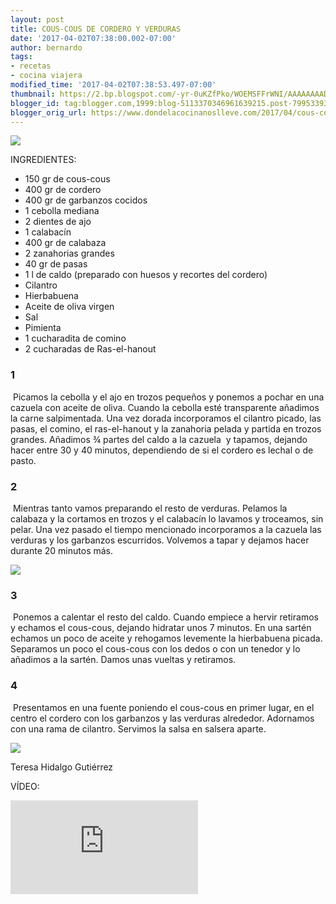 ```yaml
---
layout: post
title: COUS-COUS DE CORDERO Y VERDURAS
date: '2017-04-02T07:38:00.002-07:00'
author: bernardo
tags:
- recetas
- cocina viajera
modified_time: '2017-04-02T07:38:53.497-07:00'
thumbnail: https://2.bp.blogspot.com/-yr-0uKZfPko/WOEMSFFrWNI/AAAAAAAADgY/bhQ6SAm0eCgmvStzQM_gmgxli4LfsgAcwCLcB/s72-c/09.JPG
blogger_id: tag:blogger.com,1999:blog-5113370346961639215.post-7995339343651125368
blogger_orig_url: https://www.dondelacocinanoslleve.com/2017/04/cous-cous-de-cordero-y-verduras.html
---
```


![](https://2.bp.blogspot.com/-yr-0uKZfPko/WOEMSFFrWNI/AAAAAAAADgY/bhQ6SAm0eCgmvStzQM_gmgxli4LfsgAcwCLcB/s400/09.JPG)

  
INGREDIENTES:  

* 150 gr de cous-cous
* 400 gr de cordero
* 400 gr de garbanzos cocidos
* 1 cebolla mediana
* 2 dientes de ajo
* 1 calabacín
* 400 gr de calabaza
* 2 zanahorias grandes
* 40 gr de pasas
* 1 l de caldo (preparado con huesos y recortes del cordero)
* Cilantro
* Hierbabuena
* Aceite de oliva virgen
* Sal
* Pimienta 
* 1 cucharadita de comino
* 2 cucharadas de Ras-el-hanout  
  

### 1

 Picamos la cebolla y el ajo en trozos pequeños y ponemos a pochar en una cazuela con aceite de oliva. Cuando la cebolla esté transparente añadimos la carne salpimentada. Una vez dorada incorporamos el cilantro picado, las pasas, el comino, el ras-el-hanout y la zanahoria pelada y partida en trozos grandes. Añadimos ¾ partes del caldo a la cazuela  y tapamos, dejando hacer entre 30 y 40 minutos, dependiendo de si el cordero es lechal o de pasto.  

### 2

 Mientras tanto vamos preparando el resto de verduras. Pelamos la calabaza y la cortamos en trozos y el calabacín lo lavamos y troceamos, sin pelar. Una vez pasado el tiempo mencionado incorporamos a la cazuela las verduras y los garbanzos escurridos. Volvemos a tapar y dejamos hacer durante 20 minutos más.  

![](https://2.bp.blogspot.com/-U1Q9-XkiQ6Q/WOEMZEFhILI/AAAAAAAADgc/zTjIvBDwtxwmIgEmhBHHgWaeSmIe6bx9gCLcB/s320/05.JPG)

  

### 3

 Ponemos a calentar el resto del caldo. Cuando empiece a hervir retiramos y echamos el cous-cous, dejando hidratar unos 7 minutos. En una sartén echamos un poco de aceite y rehogamos levemente la hierbabuena picada. Separamos un poco el cous-cous con los dedos o con un tenedor y lo añadimos a la sartén. Damos unas vueltas y retiramos.  

### 4

 Presentamos en una fuente poniendo el cous-cous en primer lugar, en el centro el cordero con los garbanzos y las verduras alrededor. Adornamos con una rama de cilantro. Servimos la salsa en salsera aparte.  

![](https://2.bp.blogspot.com/-r2pss7FMbm4/WOEMfFWcmUI/AAAAAAAADgg/a2OvS7jq0nYk3AMImmC9h_rx6ZZvcHzwwCLcB/s320/11.JPG)

  

  
Teresa Hidalgo Gutiérrez  

VÍDEO:
<iframe   class="YOUTUBE-iframe-video" data-thumbnail-src="https://i.ytimg.com/vi/9V-YHXfLrHI/0.jpg" src="https://www.youtube.com/embed/9V-YHXfLrHI?feature=player_embedded" frameborder="0" allowfullscreen></iframe>
